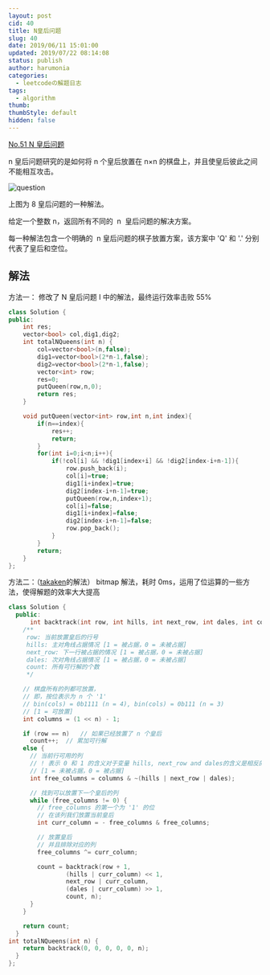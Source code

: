 ```yaml
---
layout: post
cid: 40
title: N皇后问题
slug: 40
date: 2019/06/11 15:01:00
updated: 2019/07/22 08:14:08
status: publish
author: harumonia
categories:
  - leetcodeの解题日志
tags:
  - algorithm
thumb:
thumbStyle: default
hidden: false
---
```


[No.51 N 皇后问题](https://leetcode-cn.com/problems/n-queens/)

n 皇后问题研究的是如何将 n 个皇后放置在 n×n 的棋盘上，并且使皇后彼此之间不能相互攻击。

![question](https://assets.leetcode-cn.com/aliyun-lc-upload/uploads/2018/10/12/8-queens.png)

上图为 8 皇后问题的一种解法。

给定一个整数 n，返回所有不同的  n  皇后问题的解决方案。

每一种解法包含一个明确的  n 皇后问题的棋子放置方案，该方案中 'Q' 和 '.' 分别代表了皇后和空位。

<!-- more -->

## 解法

方法一：
修改了 N 皇后问题 I 中的解法，最终运行效率击败 55%

```cpp
class Solution {
public:
    int res;
    vector<bool> col,dig1,dig2;
    int totalNQueens(int n) {
        col=vector<bool>(n,false);
        dig1=vector<bool>(2*n-1,false);
        dig2=vector<bool>(2*n-1,false);
        vector<int> row;
        res=0;
        putQueen(row,n,0);
        return res;
    }

    void putQueen(vector<int> row,int n,int index){
        if(n==index){
            res++;
            return;
        }
        for(int i=0;i<n;i++){
            if(!col[i] && !dig1[index+i] && !dig2[index-i+n-1]){
                row.push_back(i);
                col[i]=true;
                dig1[i+index]=true;
                dig2[index-i+n-1]=true;
                putQueen(row,n,index+1);
                col[i]=false;
                dig1[i+index]=false;
                dig2[index-i+n-1]=false;
                row.pop_back();
            }
        }
        return;
    }
};
```

方法二：（[takaken](http://www.ic-net.or.jp/home/takaken/e/queen/)的解法）
bitmap 解法，耗时 0ms，运用了位运算的一些方法，使得解题的效率大大提高

```cpp
class Solution {
  public:
      int backtrack(int row, int hills, int next_row, int dales, int count, int n) {
    /**
     row: 当前放置皇后的行号
     hills: 主对角线占据情况 [1 = 被占据，0 = 未被占据]
     next_row: 下一行被占据的情况 [1 = 被占据，0 = 未被占据]
     dales: 次对角线占据情况 [1 = 被占据，0 = 未被占据]
     count: 所有可行解的个数
     */

    // 棋盘所有的列都可放置，
    // 即，按位表示为 n 个 '1'
    // bin(cols) = 0b1111 (n = 4), bin(cols) = 0b111 (n = 3)
    // [1 = 可放置]
    int columns = (1 << n) - 1;

    if (row == n)   // 如果已经放置了 n 个皇后
      count++;  // 累加可行解
    else {
      // 当前行可用的列
      // ! 表示 0 和 1 的含义对于变量 hills, next_row and dales的含义是相反的
      // [1 = 未被占据，0 = 被占据]
      int free_columns = columns & ~(hills | next_row | dales);

      // 找到可以放置下一个皇后的列
      while (free_columns != 0) {
        // free_columns 的第一个为 '1' 的位
        // 在该列我们放置当前皇后
        int curr_column = - free_columns & free_columns;

        // 放置皇后
        // 并且排除对应的列
        free_columns ^= curr_column;

        count = backtrack(row + 1,
                (hills | curr_column) << 1,
                next_row | curr_column,
                (dales | curr_column) >> 1,
                count, n);
      }
    }

    return count;
  }
int totalNQueens(int n) {
    return backtrack(0, 0, 0, 0, 0, n);
  }
};
```
